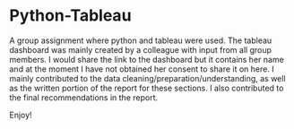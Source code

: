 # Python-Tableau
A group assignment where python and tableau were used. The tableau dashboard was mainly created by a colleague with input from all group members.
I would share the link to the dashboard but it contains her name and at the moment I have not obtained her consent to share it on here.
I mainly contributed to the data cleaning/preparation/understanding, as well as the written portion of the report for these sections.
I also contributed to the final recommendations in the report.

Enjoy!
